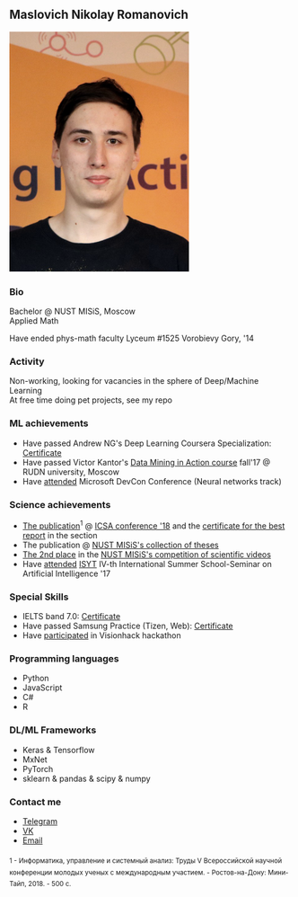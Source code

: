 ## Maslovich Nikolay Romanovich

<img src="avatar.png" width="320">

### Bio
Bachelor @ NUST MISiS, Moscow  
Applied Math

Have ended phys-math faculty Lyceum #1525 Vorobievy Gory, '14

### Activity
Non-working, looking for vacancies in the sphere of Deep/Machine Learning  
At free time doing pet projects, see my repo

### ML achievements
- Have passed Andrew NG's Deep Learning Coursera Specialization: [Certificate](https://www.coursera.org/account/accomplishments/specialization/M3MJ77GFCWL8)
- Have passed Victor Kantor's [Data Mining in Action course](https://vk.com/data_mining_in_action) fall'17 @ RUDN university, Moscow
- Have [attended](https://yadi.sk/i/kzR6EO893URs3D) Microsoft DevCon Conference (Neural networks track)

### Science achievements
- [The publication](https://yadi.sk/i/Ro-I3MYG3XkgEa)<sup>1</sup> @ [ICSA conference '18](http://2018.icsa-conf.ru/) and the [certificate for the best report](https://yadi.sk/i/fYwFokJC3Xkcz8) in the section
- The publication @ [NUST MISiS's collection of theses](https://yadi.sk/i/sgdDJNyj3XkdXC)
- [The 2nd place](https://yadi.sk/i/4F4kw6Ht3XkczN) in the [NUST MISiS's competition of scientific videos](https://www.youtube.com/watch?v=HhI_K5cVi2o)
- Have [attended](https://yadi.sk/i/CRqTjhNs3URAdq) [ISYT](http://isyt2017.spiiras.nw.ru/) IV-th International Summer School-Seminar on Artificial Intelligence '17

### Special Skills
- IELTS band 7.0: [Certificate](https://yadi.sk/i/qfsGN3GR3URAdd)
- Have passed Samsung Practice (Tizen, Web): [Certificate](https://yadi.sk/i/9C2lsIiv3URAdf)
- Have [participated](https://yadi.sk/i/FdyetOGP3URAdm) in Visionhack hackathon

### Programming languages
- Python
- JavaScript
- C#
- R

### DL/ML Frameworks
- Keras & Tensorflow
- MxNet
- PyTorch
- sklearn & pandas & scipy & numpy

### Contact me
- [Telegram](https://t.me/maslovich)
- [VK](https://vk.com/realign)
- [Email](mailto:m141836@edu.misis.ru)

<sub>1 - Информатика, управление и системный анализ: Труды V Всероссийской научной конференции молодых ученых с международным участием. - Ростов-на-Дону: Мини-Тайп, 2018. - 500 с.</sub>
